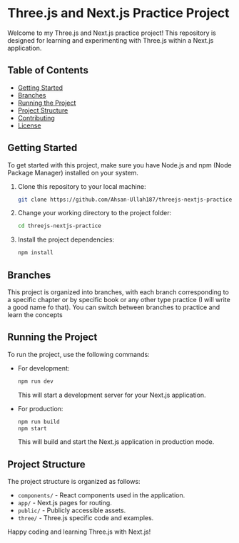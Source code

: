 # Three.js and Next.js Practice Project

Welcome to my Three.js and Next.js practice project! This repository is designed
for learning and experimenting with Three.js within a Next.js application.

## Table of Contents

- [Getting Started](#getting-started)
- [Branches](#branches)
- [Running the Project](#running-the-project)
- [Project Structure](#project-structure)
- [Contributing](#contributing)
- [License](#license)

## Getting Started

To get started with this project, make sure you have Node.js and npm (Node
Package Manager) installed on your system.

1. Clone this repository to your local machine:

      ```bash
      git clone https://github.com/Ahsan-Ullah187/threejs-nextjs-practice.git
      ```

2. Change your working directory to the project folder:

      ```bash
      cd threejs-nextjs-practice
      ```

3. Install the project dependencies:

      ```bash
      npm install
      ```

## Branches

This project is organized into branches, with each branch corresponding to a
specific chapter or by specific book or any other type practice (I will write a
good name fo that). You can switch between branches to practice and learn the
concepts

## Running the Project

To run the project, use the following commands:

- For development:

     ```bash
     npm run dev
     ```

     This will start a development server for your Next.js application.

- For production:

     ```bash
     npm run build
     npm start
     ```

     This will build and start the Next.js application in production mode.

## Project Structure

The project structure is organized as follows:

- `components/` - React components used in the application.
- `app/` - Next.js pages for routing.
- `public/` - Publicly accessible assets.
- `three/` - Three.js specific code and examples.

Happy coding and learning Three.js with Next.js!

